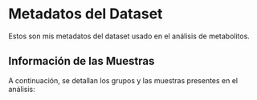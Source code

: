 # Metadatos del Dataset

Estos son mis metadatos del dataset usado en el análisis de metabolitos.

## Información de las Muestras
A continuación, se detallan los grupos y las muestras presentes en el análisis:
